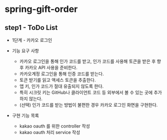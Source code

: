 # spring-gift-order


## step1 - ToDo List
- 1단계 - 카카오 로그인

- 기능 요구 사항
    - 카카오 로그인을 통해 인가 코드를 받고, 인가 코드를 사용해 토큰을 받은 후 향후 카카오 API 사용을 준비한다.
    - 카카오계정 로그인을 통해 인증 코드를 받는다. 
    - 토큰 받기를 읽고 액세스 토큰을 추출한다. 
    - 앱 키, 인가 코드가 절대 유출되지 않도록 한다. 
    - 특히 시크릿 키는 GitHub나 클라이언트 코드 등 외부에서 볼 수 있는 곳에 추가하지 않는다.
    - (선택) 인가 코드를 받는 방법이 불편한 경우 카카오 로그인 화면을 구현한다.

- 구현 기능 목록
    - kakao oauth 를 위한 controller 작성
    - kakao oauth 처리 service 작성